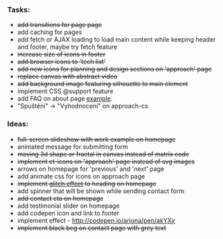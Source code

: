 ### Tasks:
- ~~add transitions for page page~~
- add caching for pages
- add fetch or AJAX loading to load main content while keeping header and footer, maybe try fetch feature
- ~~increase size of icons in footer~~
- ~~add browser icons to 'tech list'~~
- ~~add new icons for planning and design sections on 'approach' page~~
- ~~replace canvas with abstract video~~
- ~~add background image featuring silhouette to main element~~
- implement CSS @support feature
- add FAQ on about page [example](http://www.tvrdek.cz/).
- "Spuštění" -> "Vyhodnocení" on approach-cs

### Ideas:
- ~~full-screen slideshow with work example on homepage~~
- animated message for submitting form
- ~~moving 3d shape or fractal in canvas instead of matrix code~~
- ~~implement et-icons on 'approach' page instead of svg images~~
- arrows on homepage for 'previous' and 'next' page
- add animate css for icons on approach page
- ~~implement [glitch effect](https://codepen.io/lbebber/pen/ypgql) to heading on homepage~~
- add spinner that will be shown while sending contact form
- ~~add contact cta on homepage~~
- add testimonial slider on homepage
- add codepen icon and link to footer
- implement effect - http://codepen.io/ariona/pen/akYXjr
- ~~implement black bcg on contact page with grey text~~
